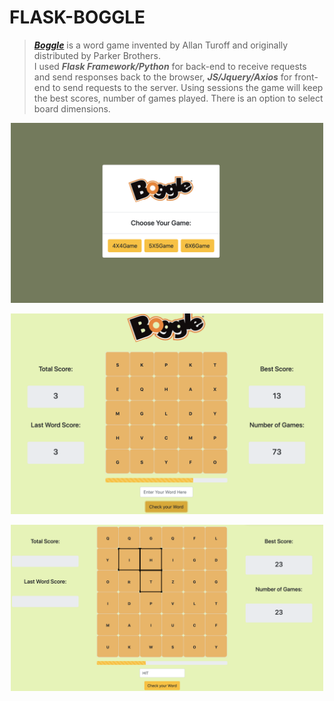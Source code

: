 # FLASK-BOGGLE

> [***Boggle***](https://en.wikipedia.org/wiki/Boggle) is a word game invented by Allan Turoff and originally distributed by Parker Brothers.   
I used ***Flask Framework/Python*** for back-end to receive requests and send responses back to the browser, 
***JS/Jquery/Axios*** for front-end to send requests to the server. Using sessions the game will keep the best scores, 
number of games played. There is an option to select board dimensions.   

<p align="center">
  <img src="/static/images/sample2.png" width="500" title="hover text">
</p>

<p align="center">
  <img src="/static/images/sample.png" width="500" title="hover text">
</p>

<p align="center">
  <img src="/static/images/sample3.png" width="500" title="hover text">
</p>
